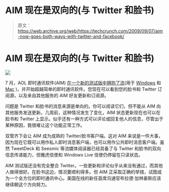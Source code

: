# AIM 现在是双向的(与 Twitter 和脸书)

> 原文：<https://web.archive.org/web/https://techcrunch.com/2009/09/07/aim-now-goes-both-ways-with-twitter-and-facebook/>

# AIM 现在是双向的(与 Twitter 和脸书)

![](img/411631ea4c886ec61765b923ec3ac2a9.png)

7 月，AOL 即时通讯软件(AIM) [在一个新的测试版中拥抱了流](https://web.archive.org/web/20230315095321/https://techcrunch.com/2009/07/06/aim-embraces-the-lifestream/)(用于 [Windows](https://web.archive.org/web/20230315095321/http://beta.aol.com/projects.php?project=aim7) 和 [Mac](https://web.archive.org/web/20230315095321/http://beta.aol.com/projects.php?project=aimformac2) )，并开始超越简单的即时通讯软件。您现在可以看到您的脸书和 Twitter 订阅源，以及来自其他服务的 AIM 好友更新和订阅源。

问题是 Twitter 和脸书的消息来源是单向的。你可以阅读它们，但不能从 AIM 向其他服务发送更新。几周前，这种情况发生了变化，AIM 状态更新现在也可以在脸书和 Twitter 上显示。似乎还有一种方式可以评论或回复他人的信息，尽管出于某种原因，我很难让这个功能正常工作。

双管齐下会让 AIM 成为成熟的 Twitter/脸书客户端。这对 AIM 来说是一件大事，因为现在它既可以用作私人即时消息客户端，也可以用作公共即时消息客户端。虽然 TweetDeck 和 Seesmic 等流媒体阅读器已经具备了与 Twitter 和脸书的双向信息传递能力，但雅虎信使和 Windows Live 信使仍停留在只读状态。

AIM 测试版还没有完全整合 Twitter。一些更新和评论似乎从来没有通过，而其他人做得很好。在脸书这边，情况要顺利得多。但 AIM 正采取正确的举措，试图成为一个全方位的即时通讯中心。美国在线的新任首席沟通官布拉德·加林豪斯应该继续朝这个方向努力。